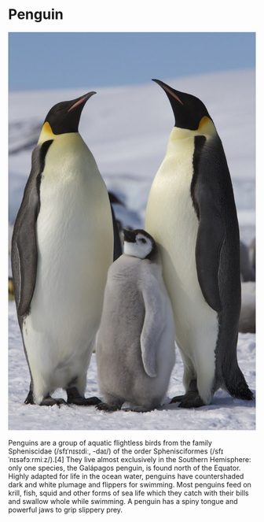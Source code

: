 # Penguin

![Penguin](./images/penguin.jpg)

Penguins are a group of aquatic flightless birds from the family Spheniscidae (/sfɪˈnɪsɪdiː, -daɪ/) of the order Sphenisciformes (/sfɪˈnɪsəfɔːrmiːz/).[4] They live almost exclusively in the Southern Hemisphere: only one species, the Galápagos penguin, is found north of the Equator. Highly adapted for life in the ocean water, penguins have countershaded dark and white plumage and flippers for swimming. Most penguins feed on krill, fish, squid and other forms of sea life which they catch with their bills and swallow whole while swimming. A penguin has a spiny tongue and powerful jaws to grip slippery prey.

